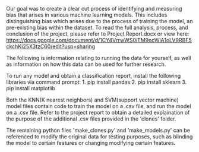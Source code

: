 Our goal was to create a clear cut process of identifying and measuring bias that arises in various machine learning models. This includes distinguishing bias which arises due to the process of training the model, an pre-existing bias within the dataset. To read the full analysis, process, and conclusion of the project, please refer to Project Report.docx or view here: https://docs.google.com/document/d/1CY4VrrwWS0iTM9ocWlA1oLV9RBF5ckchKi25X3tzC60/edit?usp=sharing

The following is information relating to running the data for yourself, as well as information on how this data can be used for further research. 

To run any model and obtain a classification report, install the following libraries via command prompt:
	1. pip install pandas
 	2. pip install sklearn
  	3. pip install matplotlib
   
Both the KNN(K nearest neighbors) and SVM(support vector machine) model files contain code to train the model on a .csv file, and run the model on a .csv file. Refer to the project report to obtain a detailed explaination of the purpose of the additional .csv files provided in the 'clones' folder. 

The remaining python files 'make_clones.py' and 'make_models.py' can be referenced to modify the original data for testing purposes, such as blinding the model to certain features or changing modifying certain features. 
